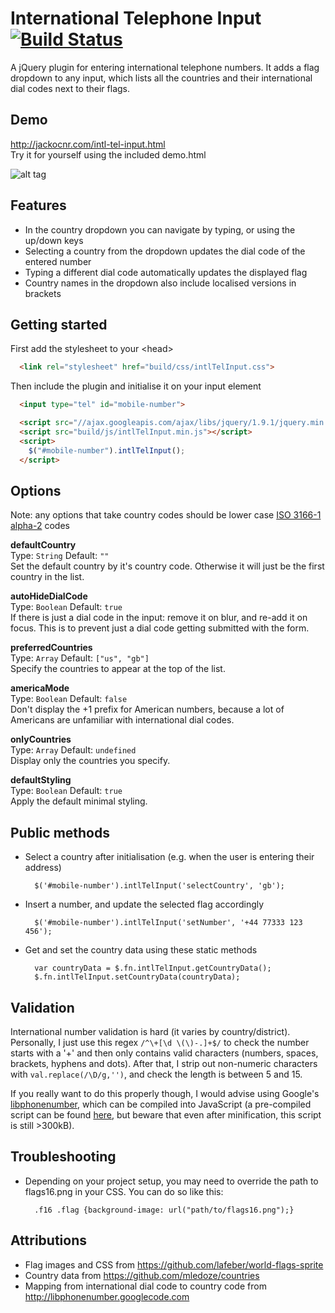 # International Telephone Input [![Build Status](https://travis-ci.org/Bluefieldscom/intl-tel-input.png)](https://travis-ci.org/Bluefieldscom/intl-tel-input)
A jQuery plugin for entering international telephone numbers. It adds a flag dropdown to any input, which lists all the countries and their international dial codes next to their flags.


## Demo
http://jackocnr.com/intl-tel-input.html  
Try it for yourself using the included demo.html

![alt tag](https://raw.github.com/Bluefieldscom/intl-tel-input/master/screenshot.png)

## Features
* In the country dropdown you can navigate by typing, or using the up/down keys
* Selecting a country from the dropdown updates the dial code of the entered number
* Typing a different dial code automatically updates the displayed flag
* Country names in the dropdown also include localised versions in brackets


## Getting started
First add the stylesheet to your &lt;head&gt;
```html
  <link rel="stylesheet" href="build/css/intlTelInput.css">
```
Then include the plugin and initialise it on your input element
```html
  <input type="tel" id="mobile-number">

  <script src="//ajax.googleapis.com/ajax/libs/jquery/1.9.1/jquery.min.js"></script>
  <script src="build/js/intlTelInput.min.js"></script>
  <script>
    $("#mobile-number").intlTelInput();
  </script>
```


## Options
Note: any options that take country codes should be lower case [ISO 3166-1 alpha-2](http://en.wikipedia.org/wiki/ISO_3166-1_alpha-2) codes  

**defaultCountry**  
Type: `String` Default: `""`  
Set the default country by it's country code. Otherwise it will just be the first country in the list.

**autoHideDialCode**  
Type: `Boolean` Default: `true`  
If there is just a dial code in the input: remove it on blur, and re-add it on focus. This is to prevent just a dial code getting submitted with the form.

**preferredCountries**  
Type: `Array` Default: `["us", "gb"]`  
Specify the countries to appear at the top of the list.

**americaMode**  
Type: `Boolean` Default: `false`  
Don't display the +1 prefix for American numbers, because a lot of Americans are unfamiliar with international dial codes.

**onlyCountries**  
Type: `Array` Default: `undefined`  
Display only the countries you specify.

**defaultStyling**  
Type: `Boolean` Default: `true`  
Apply the default minimal styling.


## Public methods
* Select a country after initialisation (e.g. when the user is entering their address)

        $('#mobile-number').intlTelInput('selectCountry', 'gb');
        
* Insert a number, and update the selected flag accordingly

        $('#mobile-number').intlTelInput('setNumber', '+44 77333 123 456');
        
* Get and set the country data using these static methods

        var countryData = $.fn.intlTelInput.getCountryData();
        $.fn.intlTelInput.setCountryData(countryData);


## Validation
International number validation is hard (it varies by country/district).
Personally, I just use this regex `/^\+[\d \(\)-.]+$/` to check the number starts with a '+' and then only contains valid characters (numbers, spaces, brackets, hyphens and dots).
After that, I strip out non-numeric characters with `val.replace(/\D/g,'')`, and check the length is between 5 and 15.

If you really want to do this properly though, I would advise using Google's [libphonenumber](https://code.google.com/p/libphonenumber/),
which can be compiled into JavaScript (a pre-compiled script can be found [here](https://github.com/albeebe/phoneformat.js),
but beware that even after minification, this script is still >300kB).


## Troubleshooting
* Depending on your project setup, you may need to override the path to flags16.png in your CSS. You can do so like this:

        .f16 .flag {background-image: url("path/to/flags16.png");}


## Attributions
* Flag images and CSS from https://github.com/lafeber/world-flags-sprite
* Country data from https://github.com/mledoze/countries
* Mapping from international dial code to country code from http://libphonenumber.googlecode.com
